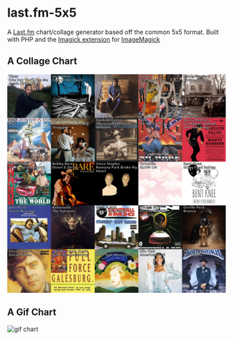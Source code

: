 # last.fm-5x5
A [Last.fm](www.last.fm) chart/collage generator based off the common 5x5 format. Built with PHP and the [Imagick extension](https://github.com/Imagick/imagick) for [ImageMagick](https://imagemagick.org/index.php) 

## A Collage Chart
![collage chart](readme-images/collage_chart.PNG)
## A Gif Chart
![gif chart](readme-images/gif_chart.GIF)
